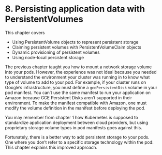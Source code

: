 # 8. Persisting application data with PersistentVolumes
This chapter covers

* Using PersistentVolume objects to represent persistent storage
* Claiming persistent volumes with PersistentVolumeClaim objects
* Dynamic provisioning of persistent volumes
* Using node-local persistent storage

The previous chapter taught you how to mount a network storage volume into your pods. However, the experience was not ideal because you needed to understand the environment your cluster was running in to know what type of volume to add to your pod. For example, if your cluster runs on Google’s infrastructure, you must define a `gcePersistentDisk` volume in your pod manifest. You can’t use the same manifest to run your application on Amazon because GCE Persistent Disks aren’t supported in their environment. To make the manifest compatible with Amazon, one must modify the volume definition in the manifest before deploying the pod.

You may remember from chapter 1 how Kubernetes is supposed to standardize application deployment between cloud providers, but using proprietary storage volume types in pod manifests goes against this.

Fortunately, there is a better way to add persistent storage to your pods. One where you don’t refer to a specific storage technology within the pod. This chapter explains this improved approach.